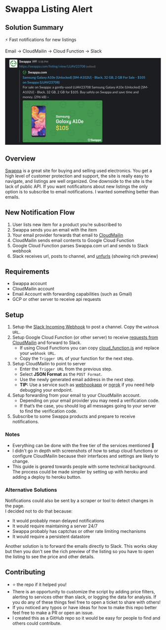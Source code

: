 # Swappa Listing Alert  

## Solution Summary  
⚡ Fast notifications for new listings

Email → CloudMailin → Cloud Function → Slack

![Slack Screenshot](/screenshots/slack_screenshot.png "Screenshot of Notification in Slack")

## Overview
[Swappa](https://swappa.com) is a great site for buying and selling used electronics. You get a high level of customer protection and support, the site is really easy to navigate, and listings are well organized. One downside to the site is the lack of public API. If you want notificaitons about new listings the only option is to subscribe to email notifications. I wanted something better than emails. 

## New Notification Flow  
1. User lists new item for a product you’re subscribed to
2. Swappa sends you an email with the item
3. Your email provider forwards that email to [CloudMailin](http://cloudmailin.com)
4. CloudMailin sends email contents to Google Cloud Function
5. Google Cloud Function parses Swappa.com url and sends to Slack webhook
6. Slack receives url, posts to channel, and [unfurls](https://api.slack.com/docs/message-link-unfurling) (showing rich preview)

## Requirements
* Swappa account
* CloudMailin account
* Email Account with forwarding capabilities (such as Gmail)
* GCP or other server to receive api requests

## Setup
1. Setup the [Slack Incoming Webhook](https://slack.com/apps/A0F7XDUAZ-incoming-webhooks) to post a channel. Copy the `webhook URL`.
2. Setup Google Cloud Function (or other server) to receive [requests from CloudMailin](https://docs.cloudmailin.com/http_post_formats/) and forward to Slack. 
    * If using Cloud Functions you can copy [cloud_function.js](cloud_function.js) and replace your `webhook URL`.
    * Copy the `Trigger URL` of your function for the next step.
3. Setup CloudMailin to point to server
    * Enter the `Trigger URL` from the previous step.
    * Select **JSON Format** as the `POST Format`.
    * Use the newly generated email address in the next step.
    * **TIP:** Use a service such as [webhookapp](webhookapp.com) or [ngrok](ngrok.com) if you need help debugging your endpoint.
4. Setup forwarding from your email to your CloudMailin account.
    * Depending on your email provider you may need a verification code.
    * If that’s the case, you should log all messages going to your server to find the verification code.
5. Subscribe to some Swappa products and prepare to receive notifications.

### Notes
* Everything can be done with the free tier of the services mentioned 🎉
* I didn't go in depth with screenshots of how to setup cloud functions or configure CloudMailin because their interfaces and settings are likely to change.
* This guide is geared towards people with some technical background. The process could be made simpler by setting up with heroku and adding a deploy to heroku button.


### Alternative Solutions
Notifications could also be sent by a scraper or tool to detect changes in the page.  
I decided not to do that because:  
* It would probably mean delayed notifications
* It would require maintaining a server 24/7
* Swappa probably has captchas or other rate limiting mechanisms
* It would require a persistent datastore

Another solution is to forward the emails directly to Slack. This works okay but then you don't see the rich preview of the listing so you have to open the listing to see the price and other details. 

## Contributing
* ⭐ the repo if it helped you!
* There is an opportunity to customize the script by adding price filters, alerting to services other than slack, or logging the data for analysis. If you do any of these things feel free to open a ticket to share with others!
* If you noticed any typos or have ideas for how to make this repo better feel free to make a PR or open an issue.
* I created this as a GitHub repo so it would be easy for people to find and others could contribute.